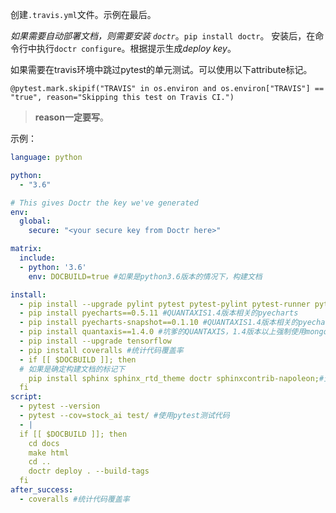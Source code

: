 创建`.travis.yml`文件。示例在最后。

*如果需要自动部署文档，则需要安装 `doctr`*。`pip install doctr`。
安装后，在命令行中执行`doctr configure`。根据提示生成*deploy key*。

如果需要在travis环境中跳过pytest的单元测试。可以使用以下attribute标记。

`@pytest.mark.skipif("TRAVIS" in os.environ and os.environ["TRAVIS"] == "true", reason="Skipping this test on Travis CI.")`

> **reason一定要写**。

示例：

```yml
language: python

python:
  - "3.6"

# This gives Doctr the key we've generated
env:
  global:
    secure: "<your secure key from Doctr here>"

matrix:
  include:
  - python: '3.6'
    env: DOCBUILD=true #如果是python3.6版本的情况下，构建文档

install:
  - pip install --upgrade pylint pytest pytest-pylint pytest-runner pytest-cov #测试相关
  - pip install pyecharts==0.5.11 #QUANTAXIS1.4版本相关的pyecharts
  - pip install pyecharts-snapshot==0.1.10 #QUANTAXIS1.4版本相关的pyecharts-snapshot
  - pip install quantaxis==1.4.0 #坑爹的QUANTAXIS，1.4版本以上强制使用mongodb存储设置
  - pip install --upgrade tensorflow
  - pip install coveralls #统计代码覆盖率
  - if [[ $DOCBUILD ]]; then
  # 如果是确定构建文档的标记下
    pip install sphinx sphinx_rtd_theme doctr sphinxcontrib-napoleon;#生成文档用
  fi
script:
  - pytest --version
  - pytest --cov=stock_ai test/ #使用pytest测试代码
  - |
  if [[ $DOCBUILD ]]; then
    cd docs
    make html
    cd ..
    doctr deploy . --build-tags
  fi
after_success:
  - coveralls #统计代码覆盖率

```